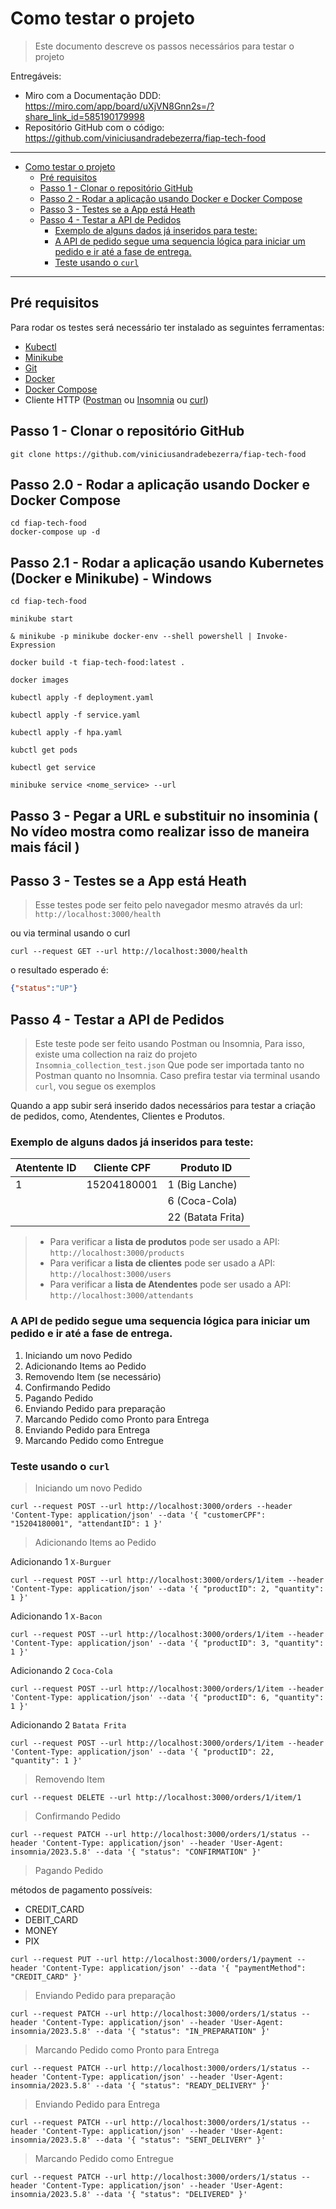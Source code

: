 # Como testar o projeto

> Este documento descreve os passos necessários para testar o projeto 

Entregáveis:
- Miro com a Documentação DDD: https://miro.com/app/board/uXjVN8Gnn2s=/?share_link_id=585190179998
- Repositório GitHub com o código: https://github.com/viniciusandradebezerra/fiap-tech-food

---

- [Como testar o projeto](#como-testar-o-projeto)
  - [Pré requisitos](#pré-requisitos)
  - [Passo 1 - Clonar o repositório GitHub](#passo-1---clonar-o-repositório-github)
  - [Passo 2 - Rodar a aplicação usando Docker e Docker Compose](#passo-2---rodar-a-aplicação-usando-docker-e-docker-compose)
  - [Passo 3 - Testes se a App está Heath](#passo-3---testes-se-a-app-está-heath)
  - [Passo 4 - Testar a API de Pedidos](#passo-4---testar-a-api-de-pedidos)
    - [Exemplo de alguns dados já inseridos para teste:](#exemplo-de-alguns-dados-já-inseridos-para-teste)
    - [A API de pedido segue uma sequencia lógica para iniciar um  pedido e ir até a fase de entrega.](#a-api-de-pedido-segue-uma-sequencia-lógica-para-iniciar-um--pedido-e-ir-até-a-fase-de-entrega)
    - [Teste usando o `curl`](#teste-usando-o-curl)

---

## Pré requisitos

Para rodar os testes será necessário ter instalado as seguintes ferramentas:

- [Kubectl](https://kubernetes.io/docs/tasks/tools/)
- [Minikube](https://minikube.sigs.k8s.io/docs/start/)
- [Git](https://git-scm.com/downloads)
- [Docker](https://docs.docker.com/engine/install/)
- [Docker Compose](https://docs.docker.com/compose/install/linux/)
- Cliente HTTP ([Postman](https://www.postman.com/downloads/) ou [Insomnia](https://insomnia.rest/download) ou [curl](https://curl.se/docs/manpage.html))

## Passo 1 - Clonar o repositório GitHub

```shell
git clone https://github.com/viniciusandradebezerra/fiap-tech-food
```

## Passo 2.0 - Rodar a aplicação usando Docker e Docker Compose

```shell
cd fiap-tech-food
docker-compose up -d
```

## Passo 2.1 - Rodar a aplicação usando Kubernetes (Docker e Minikube) - Windows

```shell
cd fiap-tech-food

minikube start

& minikube -p minikube docker-env --shell powershell | Invoke-Expression

docker build -t fiap-tech-food:latest .

docker images

kubectl apply -f deployment.yaml

kubectl apply -f service.yaml

kubectl apply -f hpa.yaml

kubctl get pods

kubectl get service

minibuke service <nome_service> --url
```

## Passo 3 - Pegar a URL e substituir no insominia ( No vídeo mostra como realizar isso de maneira mais fácil ) 

## Passo 3 - Testes se a App está Heath

> Esse testes pode ser feito pelo navegador mesmo através da url: `http://localhost:3000/health`

ou via terminal usando o curl

```shell
curl --request GET --url http://localhost:3000/health
```

o resultado esperado é:
```json
{"status":"UP"}
```

## Passo 4 - Testar a API de Pedidos

> Este teste pode ser feito usando Postman ou Insomnia, 
> Para isso, existe uma collection na raiz do projeto `Insomnia_collection_test.json` 
> Que pode ser importada tanto no Postman quanto no Insomnia. 
> Caso prefira testar via terminal usando `curl`, vou segue os exemplos  
  
Quando a app subir será inserido dados necessários para testar a criação de pedidos, como, Atendentes, Clientes e Produtos.

### Exemplo de alguns dados já inseridos para teste: 

| Atentente ID  | Cliente CPF | Produto ID        |
|---------------|-------------|-------------------|
| 1             | 15204180001 | 1 (Big Lanche)    |
|               |             | 6 (Coca-Cola)     |
|               |             | 22 (Batata Frita) |

 > - Para verificar a **lista de produtos** pode ser usado a API: `http://localhost:3000/products`
> - Para verificar a **lista de clientes** pode ser usado a API: `http://localhost:3000/users`
> - Para verificar a **lista de Atendentes** pode ser usado a API: `http://localhost:3000/attendants`


### A API de pedido segue uma sequencia lógica para iniciar um  pedido e ir até a fase de entrega.  

1. Iniciando um novo Pedido
2. Adicionando Items ao Pedido
3. Removendo Item (se necessário) 
4. Confirmando Pedido
5. Pagando Pedido
6. Enviando Pedido para preparação
7. Marcando Pedido como Pronto para Entrega
8. Enviando Pedido para Entrega
9. Marcando Pedido como Entregue

### Teste usando o `curl`

> Iniciando um novo Pedido

```shell
curl --request POST --url http://localhost:3000/orders --header 'Content-Type: application/json' --data '{ "customerCPF": "15204180001", "attendantID": 1 }'
```

> Adicionando Items ao Pedido

Adicionando 1 `X-Burguer`

```shell
curl --request POST --url http://localhost:3000/orders/1/item --header 'Content-Type: application/json' --data '{ "productID": 2, "quantity": 1 }'
```

Adicionando 1 `X-Bacon`

```shell
curl --request POST --url http://localhost:3000/orders/1/item --header 'Content-Type: application/json' --data '{ "productID": 3, "quantity": 1 }'
```

Adicionando 2 `Coca-Cola`

```shell
curl --request POST --url http://localhost:3000/orders/1/item --header 'Content-Type: application/json' --data '{ "productID": 6, "quantity": 1 }'
```

Adicionando 2 `Batata Frita`

```shell
curl --request POST --url http://localhost:3000/orders/1/item --header 'Content-Type: application/json' --data '{ "productID": 22, "quantity": 1 }'
```

> Removendo Item

```shell
curl --request DELETE --url http://localhost:3000/orders/1/item/1
```

> Confirmando Pedido

```shell
curl --request PATCH --url http://localhost:3000/orders/1/status --header 'Content-Type: application/json' --header 'User-Agent: insomnia/2023.5.8' --data '{ "status": "CONFIRMATION" }'
```

> Pagando Pedido

métodos de pagamento possíveis:

- CREDIT_CARD
- DEBIT_CARD
- MONEY
- PIX

```shell
curl --request PUT --url http://localhost:3000/orders/1/payment --header 'Content-Type: application/json' --data '{ "paymentMethod": "CREDIT_CARD" }'
```

> Enviando Pedido para preparação

```shell
curl --request PATCH --url http://localhost:3000/orders/1/status --header 'Content-Type: application/json' --header 'User-Agent: insomnia/2023.5.8' --data '{ "status": "IN_PREPARATION" }'
```

> Marcando Pedido como Pronto para Entrega

```shell
curl --request PATCH --url http://localhost:3000/orders/1/status --header 'Content-Type: application/json' --header 'User-Agent: insomnia/2023.5.8' --data '{ "status": "READY_DELIVERY" }'
```

> Enviando Pedido para Entrega

```shell
curl --request PATCH --url http://localhost:3000/orders/1/status --header 'Content-Type: application/json' --header 'User-Agent: insomnia/2023.5.8' --data '{ "status": "SENT_DELIVERY" }'
```

> Marcando Pedido como Entregue

```shell
curl --request PATCH --url http://localhost:3000/orders/1/status --header 'Content-Type: application/json' --header 'User-Agent: insomnia/2023.5.8' --data '{ "status": "DELIVERED" }'
```